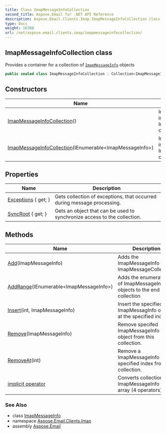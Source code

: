 ```yaml
---
title: Class ImapMessageInfoCollection
second_title: Aspose.Email for .NET API Reference
description: Aspose.Email.Clients.Imap.ImapMessageInfoCollection class. Provides a container for a collection of ImapMessageInfo objects
type: docs
weight: 16380
url: /net/aspose.email.clients.imap/imapmessageinfocollection/
---
```

## ImapMessageInfoCollection class

Provides a container for a collection of [`ImapMessageInfo`](../imapmessageinfo/) objects

```csharp
public sealed class ImapMessageInfoCollection : Collection<ImapMessageInfo>
```

## Constructors

| Name | Description |
| --- | --- |
| [ImapMessageInfoCollection](imapmessageinfocollection/#constructor)() | Initializes a new instance of the ImapMessageCollection class. |
| [ImapMessageInfoCollection](imapmessageinfocollection/#constructor_1)(IEnumerable&lt;ImapMessageInfo&gt;) | Initializes a new instance of the ImapMessageCollection class |

## Properties

| Name | Description |
| --- | --- |
| [Exceptions](../../aspose.email.clients.imap/imapmessageinfocollection/exceptions/) { get; } | Gets collection of exceptions, that occurred during message processing. |
| [SyncRoot](../../aspose.email.clients.imap/imapmessageinfocollection/syncroot/) { get; } | Gets an object that can be used to synchronize access to the collection. |

## Methods

| Name | Description |
| --- | --- |
| [Add](../../aspose.email.clients.imap/imapmessageinfocollection/add/#add)(ImapMessageInfo) | Adds the ImapMessageInfo to the ImapMessageCollection. |
| [AddRange](../../aspose.email.clients.imap/imapmessageinfocollection/addrange/)(IEnumerable&lt;ImapMessageInfo&gt;) | Adds the enumeration of ImapMessageInfo objects to the end of the collection |
| [Insert](../../aspose.email.clients.imap/imapmessageinfocollection/insert/#insert)(int, ImapMessageInfo) | Insert the specified ImapMessagInfo object at the specified index. |
| [Remove](../../aspose.email.clients.imap/imapmessageinfocollection/remove/#remove)(ImapMessageInfo) | Remove specifed ImapMessageInfo object from this collection. |
| [RemoveAt](../../aspose.email.clients.imap/imapmessageinfocollection/removeat/#removeat)(int) | Remove a ImapMessageInfo in specified index from this collection. |
| [implicit operator](../../aspose.email.clients.imap/imapmessageinfocollection/op_implicit/#op_implicit_2) | Converts collection of ImapMessageInfo to array (4 operators) |

### See Also

* class [ImapMessageInfo](../imapmessageinfo/)
* namespace [Aspose.Email.Clients.Imap](../../aspose.email.clients.imap/)
* assembly [Aspose.Email](../../)


